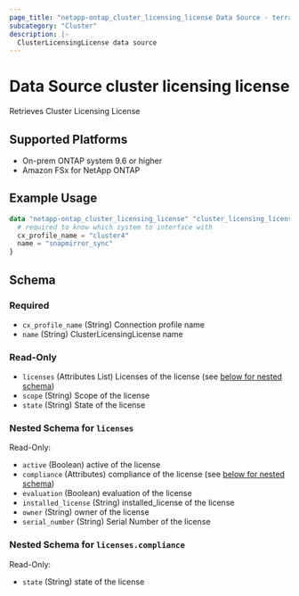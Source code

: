 ```yaml
---
page_title: "netapp-ontap_cluster_licensing_license Data Source - terraform-provider-netapp-ontap"
subcategory: "Cluster"
description: |-
  ClusterLicensingLicense data source
---
```


# Data Source cluster licensing license

Retrieves Cluster Licensing License

## Supported Platforms

* On-prem ONTAP system 9.6 or higher
* Amazon FSx for NetApp ONTAP

## Example Usage

```terraform
data "netapp-ontap_cluster_licensing_license" "cluster_licensing_license" {
  # required to know which system to interface with
  cx_profile_name = "cluster4"
  name = "snapmirror_sync"
}
```

<!-- schema generated by tfplugindocs -->
## Schema

### Required

- `cx_profile_name` (String) Connection profile name
- `name` (String) ClusterLicensingLicense name

### Read-Only

- `licenses` (Attributes List) Licenses of the license (see [below for nested schema](#nestedatt--licenses))
- `scope` (String) Scope of the license
- `state` (String) State of the license

<a id="nestedatt--licenses"></a>

### Nested Schema for `licenses`

Read-Only:

- `active` (Boolean) active of the license
- `compliance` (Attributes) compliance of the license (see [below for nested schema](#nestedatt--licenses--compliance))
- `evaluation` (Boolean) evaluation of the license
- `installed_license` (String) installed_license of the license
- `owner` (String) owner of the license
- `serial_number` (String) Serial Number of the license

<a id="nestedatt--licenses--compliance"></a>

### Nested Schema for `licenses.compliance`

Read-Only:

- `state` (String) state of the license
